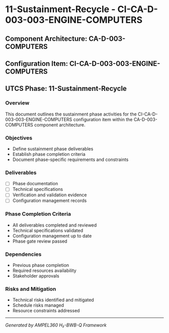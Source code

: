 # 11-Sustainment-Recycle - CI-CA-D-003-003-ENGINE-COMPUTERS

## Component Architecture: CA-D-003-COMPUTERS
## Configuration Item: CI-CA-D-003-003-ENGINE-COMPUTERS
## UTCS Phase: 11-Sustainment-Recycle

### Overview
This document outlines the sustainment phase activities for the CI-CA-D-003-003-ENGINE-COMPUTERS configuration item within the CA-D-003-COMPUTERS component architecture.

### Objectives
- Define sustainment phase deliverables
- Establish phase completion criteria
- Document phase-specific requirements and constraints

### Deliverables
- [ ] Phase documentation
- [ ] Technical specifications
- [ ] Verification and validation evidence
- [ ] Configuration management records

### Phase Completion Criteria
- All deliverables completed and reviewed
- Technical specifications validated
- Configuration management up to date
- Phase gate review passed

### Dependencies
- Previous phase completion
- Required resources availability
- Stakeholder approvals

### Risks and Mitigation
- Technical risks identified and mitigated
- Schedule risks managed
- Resource constraints addressed

---
*Generated by AMPEL360 H₂-BWB-Q Framework*
